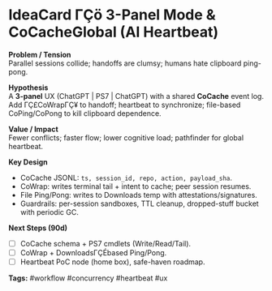 # IdeaCard ΓÇö 3-Panel Mode & CoCacheGlobal (AI Heartbeat)

**Problem / Tension**  
Parallel sessions collide; handoffs are clumsy; humans hate clipboard ping-pong.

**Hypothesis**  
A **3-panel** UX (ChatGPT | PS7 | ChatGPT) with a shared **CoCache** event log. Add ΓÇ£CoWrapΓÇ¥ to handoff; heartbeat to synchronize; file-based CoPing/CoPong to kill clipboard dependence.

**Value / Impact**  
Fewer conflicts; faster flow; lower cognitive load; pathfinder for global heartbeat.

**Key Design**  
- CoCache JSONL: `ts, session_id, repo, action, payload_sha`.  
- CoWrap: writes terminal tail + intent to cache; peer session resumes.  
- File Ping/Pong: writes to Downloads temp with attestations/signatures.  
- Guardrails: per-session sandboxes, TTL cleanup, dropped-stuff bucket with periodic GC.

**Next Steps (90d)**  
- [ ] CoCache schema + PS7 cmdlets (Write/Read/Tail).  
- [ ] CoWrap + DownloadsΓÇÉbased Ping/Pong.  
- [ ] Heartbeat PoC node (home box), safe-haven roadmap.

**Tags:** #workflow #concurrency #heartbeat #ux

